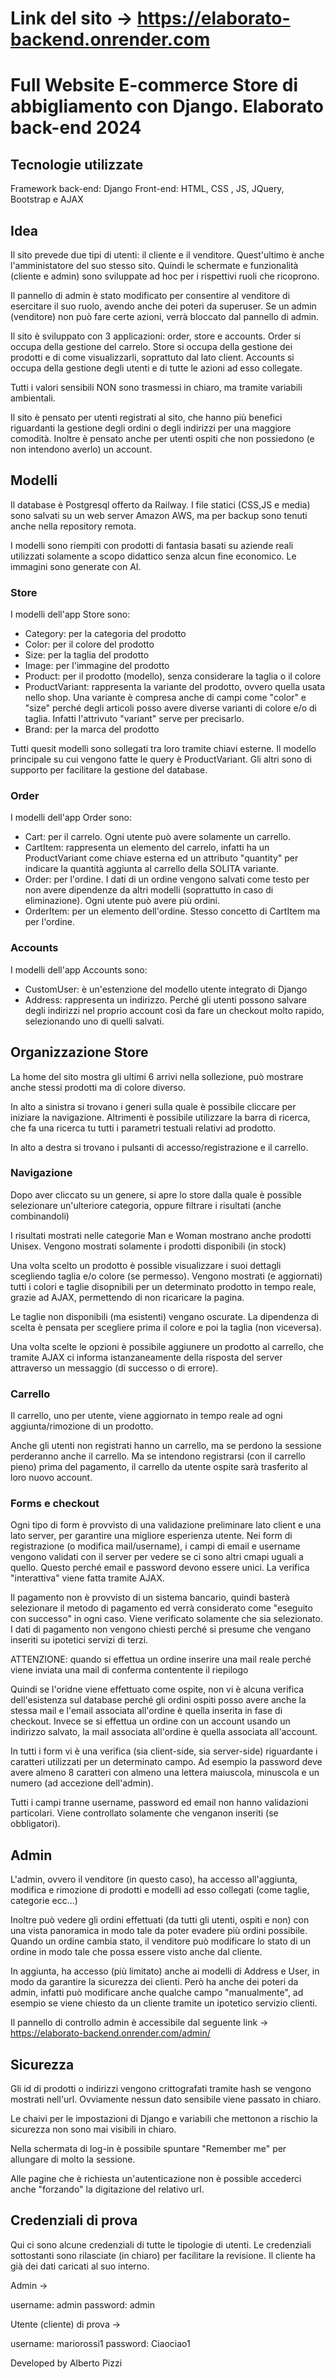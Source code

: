 # Link del sito -> https://elaborato-backend.onrender.com

# Full Website E-commerce Store di abbigliamento con Django. Elaborato back-end 2024


## Tecnologie utilizzate

Framework back-end: Django
Front-end: HTML, CSS , JS, JQuery, Bootstrap e AJAX

## Idea

Il sito prevede due tipi di utenti: il cliente e il venditore. Quest'ultimo è anche l'amministatore del suo stesso sito.
Quindi le schermate e funzionalità (cliente e admin) sono sviluppate ad hoc per i rispettivi ruoli che ricoprono.

Il pannello di admin è stato modificato per consentire al venditore di esercitare il suo ruolo, avendo anche dei poteri da superuser.
Se un admin (venditore) non può fare certe azioni, verrà bloccato dal pannello di admin.

Il sito è sviluppato con 3 applicazioni: order, store e accounts. Order si occupa della gestione del carrelo. Store si occupa della gestione dei prodotti e di come visualizzarli, soprattuto dal lato client. Accounts si occupa della gestione degli utenti e di tutte le azioni ad esso collegate.

Tutti i valori sensibili NON sono trasmessi in chiaro, ma tramite variabili ambientali.

Il sito è pensato per utenti registrati al sito, che hanno più benefici riguardanti la gestione degli ordini o degli indirizzi per una maggiore comodità. Inoltre è pensato anche per utenti ospiti che non possiedono (e non intendono averlo) un account.



## Modelli

Il database è Postgresql offerto da Railway. I file statici (CSS,JS e media) sono salvati su un web server Amazon AWS, ma per backup sono tenuti anche nella repository remota.

I modelli sono riempiti con prodotti di fantasia basati su aziende reali utilizzati solamente a scopo didattico senza alcun fine economico. Le immagini sono generate con AI.

### Store

I modelli dell'app Store sono:

- Category: per la categoria del prodotto
- Color: per il colore del prodotto
- Size: per la taglia del prodotto
- Image: per l'immagine del prodotto
- Product: per il prodotto (modello), senza considerare la taglia o il colore
- ProductVariant: rappresenta la variante del prodotto, ovvero quella usata nello shop. Una variante è compresa anche di campi come "color" e "size" perché degli articoli posso avere diverse varianti di colore e/o di taglia. Infatti l'attrivuto "variant" serve per precisarlo.
- Brand: per la marca del prodotto

Tutti quesit modelli sono sollegati tra loro tramite chiavi esterne. Il modello principale su cui vengono fatte le query è ProductVariant. Gli altri sono di supporto per facilitare la gestione del database.

### Order

I modelli dell'app Order sono:

- Cart: per il carrelo. Ogni utente può avere solamente un carrello.
- CartItem: rappresenta un elemento del carrelo, infatti ha un ProductVariant come chiave esterna ed un attributo "quantity" per indicare la quantità aggiunta al carrello della SOLITA variante.
- Order: per l'ordine. I dati di un ordine vengono salvati come testo per non avere dipendenze da altri modelli (soprattutto in caso di eliminazione). Ogni utente può avere più ordini.
- OrderItem: per un elemento dell'ordine. Stesso concetto di CartItem ma per l'ordine.

### Accounts

I modelli dell'app Accounts sono:

- CustomUser: è un'estenzione del modello utente integrato di Django
- Address: rappresenta un indirizzo. Perché gli utenti possono salvare degli indirizzi nel proprio account così da fare un checkout molto rapido, selezionando uno di quelli salvati.

## Organizzazione Store

La home del sito mostra gli ultimi 6 arrivi nella sollezione, può mostrare anche stessi prodotti ma di colore diverso.

In alto a sinistra si trovano i generi sulla quale è possibile cliccare per iniziare la navigazione. Altrimenti è possibile utilizzare la barra di ricerca, che fa una ricerca tu tutti i parametri testuali relativi ad prodotto.

In alto a destra si trovano i pulsanti di accesso/registrazione e il carrello.

### Navigazione

Dopo aver cliccato su un genere, si apre lo store dalla quale è possible selezionare un'ulteriore categoria, oppure filtrare i risultati (anche combinandoli)

I risultati mostrati nelle categorie Man e Woman mostrano anche prodotti Unisex. Vengono mostrati solamente i prodotti disponibili (in stock)

Una volta scelto un prodotto è possible visualizzare i suoi dettagli scegliendo taglia e/o colore (se permesso). Vengono mostrati (e aggiornati) tutti i colori e taglie disopnibili per un determinato prodotto in tempo reale, grazie ad AJAX, permettendo di non ricaricare la pagina.

Le taglie non disponibili (ma esistenti) vengano oscurate. La dipendenza di scelta è pensata per scegliere prima il colore e poi la taglia (non viceversa).

Una volta scelte le opzioni è possibile aggiunere un prodotto al carrello, che tramite AJAX ci informa istanzaneamente della risposta del server attraverso un messaggio (di successo o di errore).



### Carrello

Il carrello, uno per utente, viene aggiornato in tempo reale ad ogni aggiunta/rimozione di un prodotto.

Anche gli utenti non registrati hanno un carrello, ma se perdono la sessione perderanno anche il carrello. Ma se intendono registrarsi (con il carrello pieno) prima del pagamento, il carrello da utente ospite sarà trasferito al loro nuovo account.


### Forms e checkout

Ogni tipo di form è provvisto di una validazione preliminare lato client e una lato server, per garantire una migliore esperienza utente. Nei form di registrazione (o modifica mail/username), i campi di email e username vengono validati con il server per vedere se ci sono altri cmapi uguali a quello. Questo perché email e password devono essere unici. La verifica "interattiva" viene fatta tramite AJAX.

Il pagamento non è provvisto di un sistema bancario, quindi basterà selezionare il metodo di pagamento ed verrà considerato come "eseguito con successo" in ogni caso. Viene verificato solamente che sia selezionato. I dati di pagamento non vengono chiesti perché si presume che vengano inseriti su ipotetici servizi di terzi.

ATTENZIONE: quando si effettua un ordine inserire una mail reale perché viene inviata una mail di conferma contentente il riepilogo

Quindi se l'oridne viene effettuato come ospite, non vi è alcuna verifica dell'esistenza sul database perché gli ordini ospiti posso avere anche la stessa mail e l'email associata all'ordine è quella inserita in fase di checkout.
Invece se si effettua un ordine con un account usando un indirizzo salvato, la mail associata all'ordine è quella associata all'account.

In tutti i form vi è una verifica (sia client-side, sia server-side) riguardante i caratteri utilizzati per un determinato campo. Ad esempio la password deve avere almeno 8 caratteri con almeno una lettera maiuscola, minuscola e un numero (ad accezione dell'admin).

Tutti i campi tranne username, password ed email non hanno validazioni particolari. Viene controllato solamente che venganon inseriti (se obbligatori).


## Admin

L'admin, ovvero il venditore (in questo caso), ha accesso all'aggiunta, modifica e rimozione di prodotti e modelli ad esso collegati (come taglie, categorie ecc...)

Inoltre può vedere gli ordini effettuati (da tutti gli utenti, ospiti e non) con una vista panoramica in modo tale da poter evadere più ordini possibile. Quando un ordine cambia stato, il venditore può modificare lo stato di un ordine in modo tale che possa essere visto anche dal cliente.

In aggiunta, ha accesso (più limitato) anche ai modelli di Address e User, in modo da garantire la sicurezza dei clienti. Però ha anche dei poteri da admin, infatti può modificare anche qualche campo "manualmente", ad esempio se viene chiesto da un cliente tramite un ipotetico servizio clienti.


Il pannello di controllo admin è accessibile dal seguente link -> https://elaborato-backend.onrender.com/admin/

## Sicurezza

Gli id di prodotti o indirizzi vengono crittografati tramite hash se vengono mostrati nell'url. Ovviamente nessun dato sensibile viene passato in chiaro.

Le chaivi per le impostazioni di Django e variabili che mettonon a rischio la sicurezza non sono mai visibili in chiaro.

Nella schermata di log-in è possibile spuntare "Remember me" per allungare di molto la sessione.

Alle pagine che è richiesta un'autenticazione non è possible accederci anche "forzando" la digitazione del relativo url. 


## Credenziali di prova
Qui ci sono alcune credenziali di tutte le tipologie di utenti. Le credenziali sottostanti sono rilasciate (in chiaro) per facilitare la revisione.
Il cliente ha già dei dati caricati al suo interno.

Admin ->

username: admin
password: admin

Utente (cliente) di prova ->

username: mariorossi1
password: Ciaociao1



Developed by Alberto Pizzi

